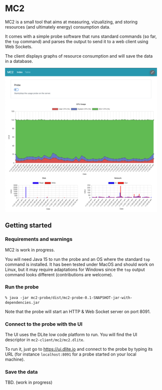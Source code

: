 # MC2

MC2 is a small tool that aims at measuring, vizualizing, and storing resources (and ultimately energy) consumption data.

It comes with a simple probe software that runs standard commands (so far, the `top` command) and parses the output to send it to a web client using Web Sockets.

The client displays graphs of resource consumption and will save the data in a database.

![plot](./docs/screenshot.png)

## Getting started

### Requirements and warnings

MC2 is work in progress.

You will need Java 15 to run the probe and an OS where the standard ``top`` command is installed. It has been tested under MacOS and should work on Linux, but it may require adaptations for Windows since the ``top`` output command looks different (contributions are welcome).


### Run the probe


```
% java -jar mc2-probe/dist/mc2-probe-0.1-SNAPSHOT-jar-with-dependencies.jar
```

Note that the probe will start an HTTP & Web Socket server on port 8091.

### Connect to the probe with the UI

The UI uses the DLite low code platform to run. You will find the UI descriptor in ``mc2-client/mc2/mc2.dlite``.

To run it, just go to https://ui.dlite.io and connect to the probe by typing its URL (for instance ``localhost:8091`` for a probe started on your local machine).

### Save the data

TBD. (work in progress) 





 





 
